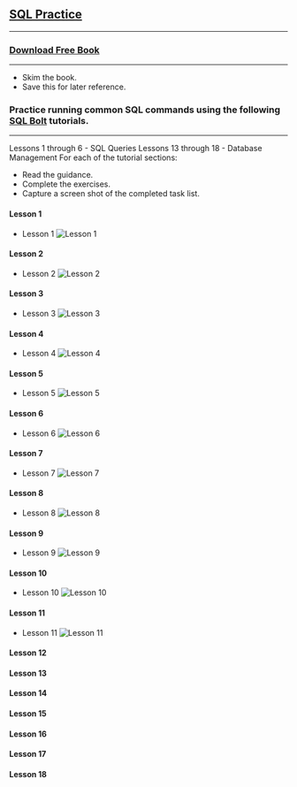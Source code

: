 ## [SQL Practice](https://codefellows.github.io/common_curriculum/prework/SQL)
___


### [Download Free Book](https://cdn2.hubspot.net/hubfs/392937/Learn%20SQL.pdf)
___
* Skim the book.
* Save this for later reference.

### Practice running common SQL commands using the following [SQL Bolt](https://sqlbolt.com/) tutorials.
____
Lessons 1 through 6 - SQL Queries
Lessons 13 through 18 - Database Management
For each of the tutorial sections:

* Read the guidance.
* Complete the exercises.
* Capture a screen shot of the completed task list.

#### Lesson 1
* Lesson 1  ![Lesson 1](img/sql-lesson-01.png)
#### Lesson 2
* Lesson 2  ![Lesson 2](img/sql-lesson-02.png)
#### Lesson 3
* Lesson 3  ![Lesson 3](img/sql-lesson-03.png)
#### Lesson 4
* Lesson 4  ![Lesson 4](img/sql-lesson-04.png)
#### Lesson 5
* Lesson 5  ![Lesson 5](img/sql-lesson-05.png)
#### Lesson 6
* Lesson 6  ![Lesson 6](img/sql-lesson-06.png)
#### Lesson 7
* Lesson 7  ![Lesson 7](img/sql-lesson-07.png)
#### Lesson 8
* Lesson 8  ![Lesson 8](img/sql-lesson-08.png)
#### Lesson 9
* Lesson 9  ![Lesson 9](img/sql-lesson-09.png)
#### Lesson 10
* Lesson 10  ![Lesson 10](img/sql-lesson-10.png)
#### Lesson 11
* Lesson 11  ![Lesson 11](img/sql-lesson-11.png)
#### Lesson 12

#### Lesson 13

#### Lesson 14

#### Lesson 15

#### Lesson 16

#### Lesson 17

#### Lesson 18



